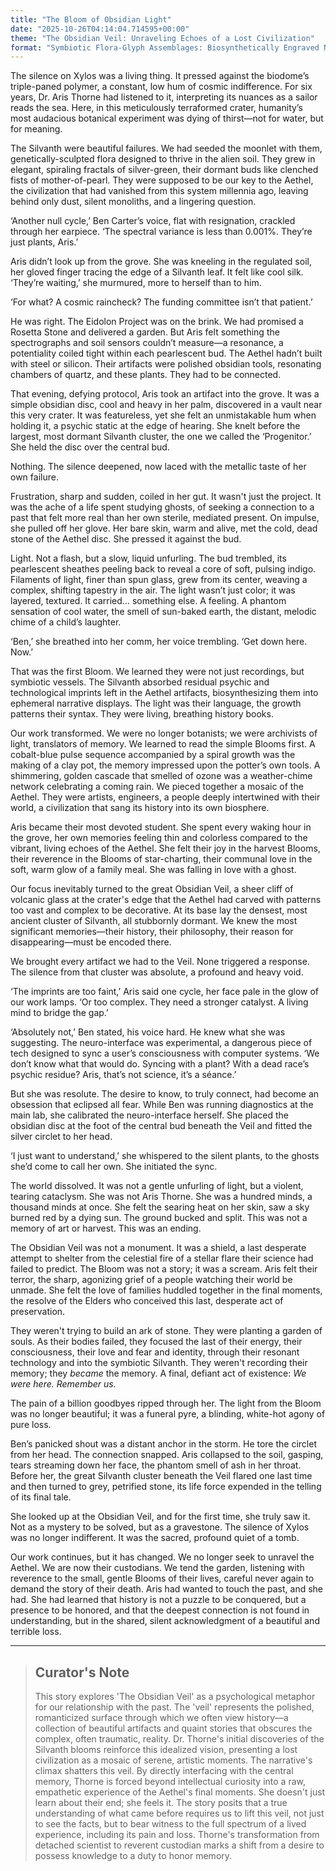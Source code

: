 ```yaml
---
title: "The Bloom of Obsidian Light"
date: "2025-10-26T04:14:04.714595+00:00"
theme: "The Obsidian Veil: Unraveling Echoes of a Lost Civilization"
format: "Symbiotic Flora-Glyph Assemblages: Biosynthetically Engraved Narrative Blooms"
---
```




The silence on Xylos was a living thing. It pressed against the biodome’s triple-paned polymer, a constant, low hum of cosmic indifference. For six years, Dr. Aris Thorne had listened to it, interpreting its nuances as a sailor reads the sea. Here, in this meticulously terraformed crater, humanity’s most audacious botanical experiment was dying of thirst—not for water, but for meaning.

The Silvanth were beautiful failures. We had seeded the moonlet with them, genetically-sculpted flora designed to thrive in the alien soil. They grew in elegant, spiraling fractals of silver-green, their dormant buds like clenched fists of mother-of-pearl. They were supposed to be our key to the Aethel, the civilization that had vanished from this system millennia ago, leaving behind only dust, silent monoliths, and a lingering question.

‘Another null cycle,’ Ben Carter’s voice, flat with resignation, crackled through her earpiece. ‘The spectral variance is less than 0.001%. They’re just plants, Aris.’

Aris didn’t look up from the grove. She was kneeling in the regulated soil, her gloved finger tracing the edge of a Silvanth leaf. It felt like cool silk. ‘They’re waiting,’ she murmured, more to herself than to him.

‘For what? A cosmic raincheck? The funding committee isn’t that patient.’

He was right. The Eidolon Project was on the brink. We had promised a Rosetta Stone and delivered a garden. But Aris felt something the spectrographs and soil sensors couldn’t measure—a resonance, a potentiality coiled tight within each pearlescent bud. The Aethel hadn’t built with steel or silicon. Their artifacts were polished obsidian tools, resonating chambers of quartz, and these plants. They had to be connected.

That evening, defying protocol, Aris took an artifact into the grove. It was a simple obsidian disc, cool and heavy in her palm, discovered in a vault near this very crater. It was featureless, yet she felt an unmistakable hum when holding it, a psychic static at the edge of hearing. She knelt before the largest, most dormant Silvanth cluster, the one we called the ‘Progenitor.’ She held the disc over the central bud.

Nothing. The silence deepened, now laced with the metallic taste of her own failure.

Frustration, sharp and sudden, coiled in her gut. It wasn't just the project. It was the ache of a life spent studying ghosts, of seeking a connection to a past that felt more real than her own sterile, mediated present. On impulse, she pulled off her glove. Her bare skin, warm and alive, met the cold, dead stone of the Aethel disc. She pressed it against the bud.

Light. Not a flash, but a slow, liquid unfurling. The bud trembled, its pearlescent sheathes peeling back to reveal a core of soft, pulsing indigo. Filaments of light, finer than spun glass, grew from its center, weaving a complex, shifting tapestry in the air. The light wasn’t just color; it was layered, textured. It carried… something else. A feeling. A phantom sensation of cool water, the smell of sun-baked earth, the distant, melodic chime of a child’s laughter.

‘Ben,’ she breathed into her comm, her voice trembling. ‘Get down here. Now.’

That was the first Bloom. We learned they were not just recordings, but symbiotic vessels. The Silvanth absorbed residual psychic and technological imprints left in the Aethel artifacts, biosynthesizing them into ephemeral narrative displays. The light was their language, the growth patterns their syntax. They were living, breathing history books.

Our work transformed. We were no longer botanists; we were archivists of light, translators of memory. We learned to read the simple Blooms first. A cobalt-blue pulse sequence accompanied by a spiral growth was the making of a clay pot, the memory impressed upon the potter’s own tools. A shimmering, golden cascade that smelled of ozone was a weather-chime network celebrating a coming rain. We pieced together a mosaic of the Aethel. They were artists, engineers, a people deeply intertwined with their world, a civilization that sang its history into its own biosphere.

Aris became their most devoted student. She spent every waking hour in the grove, her own memories feeling thin and colorless compared to the vibrant, living echoes of the Aethel. She felt their joy in the harvest Blooms, their reverence in the Blooms of star-charting, their communal love in the soft, warm glow of a family meal. She was falling in love with a ghost.

Our focus inevitably turned to the great Obsidian Veil, a sheer cliff of volcanic glass at the crater's edge that the Aethel had carved with patterns too vast and complex to be decorative. At its base lay the densest, most ancient cluster of Silvanth, all stubbornly dormant. We knew the most significant memories—their history, their philosophy, their reason for disappearing—must be encoded there.

We brought every artifact we had to the Veil. None triggered a response. The silence from that cluster was absolute, a profound and heavy void.

‘The imprints are too faint,’ Aris said one cycle, her face pale in the glow of our work lamps. ‘Or too complex. They need a stronger catalyst. A living mind to bridge the gap.’

‘Absolutely not,’ Ben stated, his voice hard. He knew what she was suggesting. The neuro-interface was experimental, a dangerous piece of tech designed to sync a user’s consciousness with computer systems. ‘We don’t know what that would do. Syncing with a plant? With a dead race’s psychic residue? Aris, that’s not science, it’s a séance.’

But she was resolute. The desire to know, to truly connect, had become an obsession that eclipsed all fear. While Ben was running diagnostics at the main lab, she calibrated the neuro-interface herself. She placed the obsidian disc at the foot of the central bud beneath the Veil and fitted the silver circlet to her head.

‘I just want to understand,’ she whispered to the silent plants, to the ghosts she’d come to call her own. She initiated the sync.

The world dissolved. It was not a gentle unfurling of light, but a violent, tearing cataclysm. She was not Aris Thorne. She was a hundred minds, a thousand minds at once. She felt the searing heat on her skin, saw a sky burned red by a dying sun. The ground bucked and split. This was not a memory of art or harvest. This was an ending.

The Obsidian Veil was not a monument. It was a shield, a last desperate attempt to shelter from the celestial fire of a stellar flare their science had failed to predict. The Bloom was not a story; it was a scream. Aris felt their terror, the sharp, agonizing grief of a people watching their world be unmade. She felt the love of families huddled together in the final moments, the resolve of the Elders who conceived this last, desperate act of preservation.

They weren't trying to build an ark of stone. They were planting a garden of souls. As their bodies failed, they focused the last of their energy, their consciousness, their love and fear and identity, through their resonant technology and into the symbiotic Silvanth. They weren't recording their memory; they *became* the memory. A final, defiant act of existence: *We were here. Remember us.*

The pain of a billion goodbyes ripped through her. The light from the Bloom was no longer beautiful; it was a funeral pyre, a blinding, white-hot agony of pure loss.

Ben’s panicked shout was a distant anchor in the storm. He tore the circlet from her head. The connection snapped. Aris collapsed to the soil, gasping, tears streaming down her face, the phantom smell of ash in her throat. Before her, the great Silvanth cluster beneath the Veil flared one last time and then turned to grey, petrified stone, its life force expended in the telling of its final tale.

She looked up at the Obsidian Veil, and for the first time, she truly saw it. Not as a mystery to be solved, but as a gravestone. The silence of Xylos was no longer indifferent. It was the sacred, profound quiet of a tomb.

Our work continues, but it has changed. We no longer seek to unravel the Aethel. We are now their custodians. We tend the garden, listening with reverence to the small, gentle Blooms of their lives, careful never again to demand the story of their death. Aris had wanted to touch the past, and she had. She had learned that history is not a puzzle to be conquered, but a presence to be honored, and that the deepest connection is not found in understanding, but in the shared, silent acknowledgment of a beautiful and terrible loss.

---

> ## Curator's Note
>
> This story explores 'The Obsidian Veil' as a psychological metaphor for our relationship with the past. The 'veil' represents the polished, romanticized surface through which we often view history—a collection of beautiful artifacts and quaint stories that obscures the complex, often traumatic, reality. Dr. Thorne's initial discoveries of the Silvanth blooms reinforce this idealized vision, presenting a lost civilization as a mosaic of serene, artistic moments. The narrative's climax shatters this veil. By directly interfacing with the central memory, Thorne is forced beyond intellectual curiosity into a raw, empathetic experience of the Aethel's final moments. She doesn't just learn about their end; she feels it. The story posits that a true understanding of what came before requires us to lift this veil, not just to see the facts, but to bear witness to the full spectrum of a lived experience, including its pain and loss. Thorne's transformation from detached scientist to reverent custodian marks a shift from a desire to possess knowledge to a duty to honor memory.
